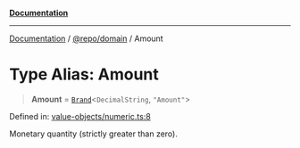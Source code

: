 [**Documentation**](../../../README.md)

***

[Documentation](../../../README.md) / [@repo/domain](../README.md) / Amount

# Type Alias: Amount

> **Amount** = [`Brand`](Brand.md)\<`DecimalString`, `"Amount"`\>

Defined in: [value-objects/numeric.ts:8](https://github.com/o3osatoshi/experiment/blob/67ff251451cab829206391b718d971ec20ce4dfb/packages/domain/src/value-objects/numeric.ts#L8)

Monetary quantity (strictly greater than zero).

